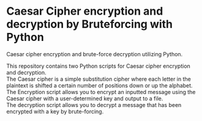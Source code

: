 # Caesar Cipher encryption and decryption by Bruteforcing with Python
Caesar cipher encryption and brute-force decryption utilizing Python.

This repository contains two Python scripts for Caesar cipher encryption and decryption. <br />
The Caesar cipher is a simple substitution cipher where each letter in the plaintext is shifted a certain number of positions down or up the alphabet. <br />
The Encryption script allows you to encrypt an inputted message using the Caesar cipher with a user-determined key and output to a file. <br />
The decryption script allows you to decrypt a message that has been encrypted with a key by brute-forcing. <br />
 
